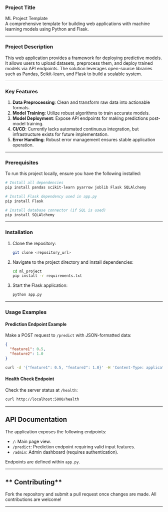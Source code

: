 



### **Project Title**
ML Project Template  
A comprehensive template for building web applications with machine learning models using Python and Flask.

---

### **Project Description**
This web application provides a framework for deploying predictive models. It allows users to upload datasets, preprocess them, and deploy trained models via API endpoints. The solution leverages open-source libraries such as Pandas, Scikit-learn, and Flask to build a scalable system.

---

### **Key Features**

1. **Data Preprocessing**: Clean and transform raw data into actionable formats.
2. **Model Training**: Utilize robust algorithms to train accurate models.
3. **Model Deployment**: Expose API endpoints for making predictions post-model training.
4. **CI/CD**: Currently lacks automated continuous integration, but infrastructure exists for future implementation.
5. **Error Handling**: Robust error management ensures stable application operation.

---

### **Prerequisites**
To run this project locally, ensure you have the following installed:

```bash
# Install all dependencies
pip install pandas scikit-learn pyarrow joblib Flask SQLAlchemy

# Install Flask dependency used in app.py
pip install Flask

# Install database connector (if SQL is used)
pip install SQLAlchemy
```

---

### **Installation**
1. Clone the repository:
   ```bash
   git clone <repository_url>
   ```

2. Navigate to the project directory and install dependencies:
   ```bash
   cd ml_project
   pip install -r requirements.txt
   ```

3. Start the Flask application:
   ```bash
   python app.py
   ```

---

### **Usage Examples**

#### **Prediction Endpoint Example**
Make a POST request to `/predict` with JSON-formatted data:

```json
{
  "feature1": 0.5,
  "feature2": 1.0
}
```

```bash
curl -d '{"feature1": 0.5, "feature2": 1.0}' -H 'Content-Type: application/json' -X POST http://localhost:5000/predict
```

#### **Health Check Endpoint**
Check the server status at `/health`:

```bash
curl http://localhost:5000/health
```

---

## **API Documentation**
The application exposes the following endpoints:

- `/`: Main page view.
- `/predict`: Prediction endpoint requiring valid input features.
- `/admin`: Admin dashboard (requires authentication).

Endpoints are defined within `app.py`.

---

## ** Contributing**
Fork the repository and submit a pull request once changes are made. All contributions are welcome!

---

